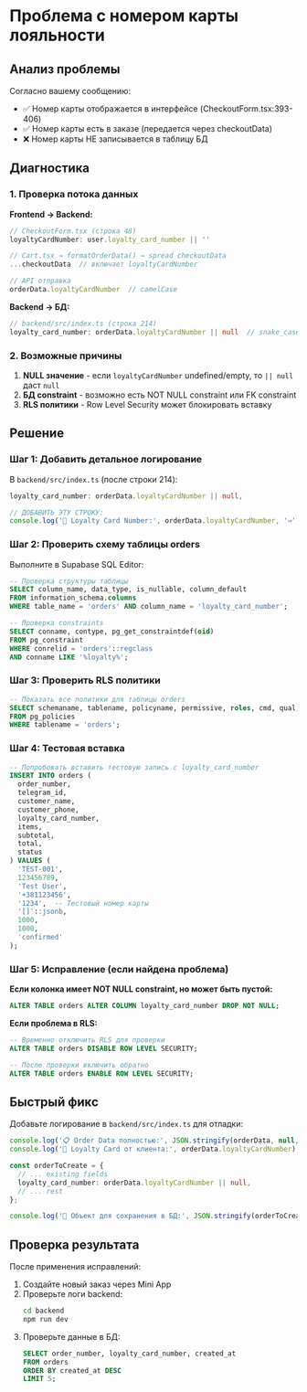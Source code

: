 # Проблема с номером карты лояльности

## Анализ проблемы

Согласно вашему сообщению:
- ✅ Номер карты отображается в интерфейсе (CheckoutForm.tsx:393-406)
- ✅ Номер карты есть в заказе (передается через checkoutData)
- ❌ Номер карты НЕ записывается в таблицу БД

## Диагностика

### 1. Проверка потока данных

**Frontend → Backend:**
```typescript
// CheckoutForm.tsx (строка 48)
loyaltyCardNumber: user.loyalty_card_number || ''

// Cart.tsx → formatOrderData() → spread checkoutData
...checkoutData  // включает loyaltyCardNumber

// API отправка
orderData.loyaltyCardNumber  // camelCase
```

**Backend → БД:**
```typescript
// backend/src/index.ts (строка 214)
loyalty_card_number: orderData.loyaltyCardNumber || null  // snake_case
```

### 2. Возможные причины

1. **NULL значение** - если `loyaltyCardNumber` undefined/empty, то `|| null` даст `null`
2. **БД constraint** - возможно есть NOT NULL constraint или FK constraint
3. **RLS политики** - Row Level Security может блокировать вставку

## Решение

### Шаг 1: Добавить детальное логирование

В `backend/src/index.ts` (после строки 214):

```typescript
loyalty_card_number: orderData.loyaltyCardNumber || null,

// ДОБАВИТЬ ЭТУ СТРОКУ:
console.log('🎫 Loyalty Card Number:', orderData.loyaltyCardNumber, '→', orderData.loyaltyCardNumber || null);
```

### Шаг 2: Проверить схему таблицы orders

Выполните в Supabase SQL Editor:

```sql
-- Проверка структуры таблицы
SELECT column_name, data_type, is_nullable, column_default
FROM information_schema.columns
WHERE table_name = 'orders' AND column_name = 'loyalty_card_number';

-- Проверка constraints
SELECT conname, contype, pg_get_constraintdef(oid)
FROM pg_constraint
WHERE conrelid = 'orders'::regclass
AND conname LIKE '%loyalty%';
```

### Шаг 3: Проверить RLS политики

```sql
-- Показать все политики для таблицы orders
SELECT schemaname, tablename, policyname, permissive, roles, cmd, qual, with_check
FROM pg_policies
WHERE tablename = 'orders';
```

### Шаг 4: Тестовая вставка

```sql
-- Попробовать вставить тестовую запись с loyalty_card_number
INSERT INTO orders (
  order_number,
  telegram_id,
  customer_name,
  customer_phone,
  loyalty_card_number,
  items,
  subtotal,
  total,
  status
) VALUES (
  'TEST-001',
  123456789,
  'Test User',
  '+381123456',
  '1234',  -- Тестовый номер карты
  '[]'::jsonb,
  1000,
  1000,
  'confirmed'
);
```

### Шаг 5: Исправление (если найдена проблема)

**Если колонка имеет NOT NULL constraint, но может быть пустой:**

```sql
ALTER TABLE orders ALTER COLUMN loyalty_card_number DROP NOT NULL;
```

**Если проблема в RLS:**

```sql
-- Временно отключить RLS для проверки
ALTER TABLE orders DISABLE ROW LEVEL SECURITY;

-- После проверки включить обратно
ALTER TABLE orders ENABLE ROW LEVEL SECURITY;
```

## Быстрый фикс

Добавьте логирование в `backend/src/index.ts` для отладки:

```typescript
console.log('📋 Order Data полностью:', JSON.stringify(orderData, null, 2));
console.log('🎫 Loyalty Card от клиента:', orderData.loyaltyCardNumber);

const orderToCreate = {
  // ... existing fields
  loyalty_card_number: orderData.loyaltyCardNumber || null,
  // ... rest
};

console.log('💾 Объект для сохранения в БД:', JSON.stringify(orderToCreate, null, 2));
```

## Проверка результата

После применения исправлений:

1. Создайте новый заказ через Mini App
2. Проверьте логи backend:
   ```bash
   cd backend
   npm run dev
   ```
3. Проверьте данные в БД:
   ```sql
   SELECT order_number, loyalty_card_number, created_at
   FROM orders
   ORDER BY created_at DESC
   LIMIT 5;
   ```
